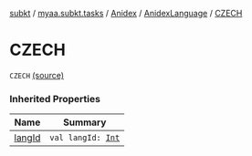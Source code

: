 [subkt](../../../index.md) / [myaa.subkt.tasks](../../index.md) / [Anidex](../index.md) / [AnidexLanguage](index.md) / [CZECH](./-c-z-e-c-h.md)

# CZECH

`CZECH` [(source)](https://github.com/Myaamori/SubKt/blob/0.1.11/src/main/kotlin/myaa/subkt/tasks/tasks.kt#L1087)

### Inherited Properties

| Name | Summary |
|---|---|
| [langId](lang-id.md) | `val langId: `[`Int`](https://kotlinlang.org/api/latest/jvm/stdlib/kotlin/-int/index.html) |
